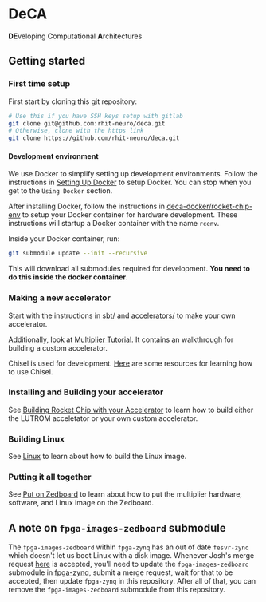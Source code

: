 # DeCA
**DE**veloping **C**omputational **A**rchitectures

## Getting started
### First time setup
First start by cloning this git repository:
```bash
# Use this if you have SSH keys setup with gitlab
git clone git@github.com:rhit-neuro/deca.git
# Otherwise, clone with the https link
git clone https://github.com/rhit-neuro/deca.git
```

#### Development environment
We use Docker to simplify setting up development environments. Follow the instructions in [Setting Up Docker](https://github.com/rhit-neuro/deca-docker/blob/master/README.md#setting-up-docker) to setup Docker. You can stop when you get to the `Using Docker` section.

After installing Docker, follow the instructions in [deca-docker/rocket-chip-env](https://github.com/rhit-neuro/deca-docker/tree/master/rocket-chip-env#running-for-the-first-time) to setup your Docker container for hardware development. These instructions will startup a Docker container with the name `rcenv`. 

Inside your Docker container, run:
```bash
git submodule update --init --recursive
```
This will download all submodules required for development. **You need to do this inside the docker container**.

### Making a new accelerator
Start with the instructions in [sbt/](rocc/sbt/) and [accelerators/](rocc/accelerators/) to make your own accelerator.

Additionally, look at [Multiplier Tutorial](https://github.com/rhit-neuro/deca/wiki/multiplier). It contains an walkthrough for building a custom accelerator.

Chisel is used for development. [Here](https://github.com/rhit-neuro/deca/wiki/Chisel) are some resources for learning how to use Chisel.

### Installing and Building your accelerator
See [Building Rocket Chip with your Accelerator](https://github.com/rhit-neuro/deca/wiki/Building-Rocket-Chip-with-your-Accelerator) to learn how to build either the LUTROM acceletator or your own custom accelerator.

### Building Linux
See [Linux](https://github.com/rhit-neuro/deca/wiki/Linux) to learn about how to build the Linux image.

### Putting it all together
See [Put on Zedboard](https://github.com/rhit-neuro/deca/wiki/Put-on-Zedboard) to learn about how to put the multiplier hardware, software, and Linux image on the Zedboard.

## A note on `fpga-images-zedboard` submodule
The `fpga-images-zedboard` within `fpga-zynq` has an out of date `fesvr-zynq` which doesn't let us boot Linux with a disk image. Whenever Josh's merge request [here](https://github.com/ucb-bar/fpga-images-zedboard/pull/3) is accepted, you'll need to update the `fpga-images-zedboard` submodule in [fpga-zynq](https://github.com/ucb-bar/fpga-zynq), submit a merge request, wait for that to be accepted, then update `fpga-zynq` in this repository. After all of that, you can remove the `fpga-images-zedboard` submodule from this repository.
